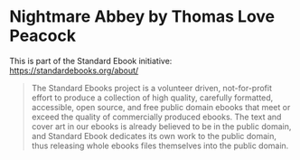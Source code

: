 # Nightmare Abbey by Thomas Love Peacock

This is part of the Standard Ebook initiative: https://standardebooks.org/about/

>The Standard Ebooks project is a volunteer driven, not-for-profit effort to produce a collection of high quality, carefully formatted, accessible, open source, and free public domain ebooks that meet or exceed the quality of commercially produced ebooks. The text and cover art in our ebooks is already believed to be in the public domain, and Standard Ebook dedicates its own work to the public domain, thus releasing whole ebooks files themselves into the public domain.

